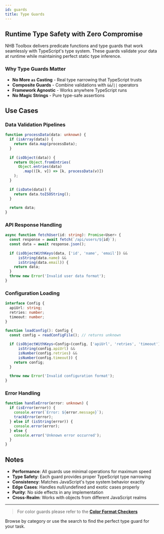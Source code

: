 ```yaml
---
id: guards
title: Type Guards
---
```


## Runtime Type Safety with Zero Compromise

NHB Toolbox delivers predicate functions and type guards that work seamlessly with TypeScript's type system. These guards validate your data at runtime while maintaining perfect static type inference.

### Why Type Guards Matter

- **No More `as` Casting** - Real type narrowing that TypeScript trusts
- **Composite Guards** - Combine validations with `&&`/`||` operators
- **Framework Agnostic** - Works anywhere TypeScript runs
- **No Magic Strings** - Pure type-safe assertions

## Use Cases

### Data Validation Pipelines

```typescript
function processData(data: unknown) {
  if (isArray(data)) {
    return data.map(processData);
  }
  
  if (isObject(data)) {
    return Object.fromEntries(
      Object.entries(data)
        .map(([k, v]) => [k, processData(v)])
    );
  }
  
  if (isDate(data)) {
    return data.toISOString();
  }
  
  return data;
}
```

### API Response Handling

```typescript
async function fetchUser(id: string): Promise<User> {
  const response = await fetch(`/api/users/${id}`);
  const data = await response.json();
  
  if (isObjectWithKeys(data, ['id', 'name', 'email']) &&
      isString(data.name) &&
      isString(data.email)) {
    return data;
  }
  throw new Error('Invalid user data format');
}
```

### Configuration Loading

```typescript
interface Config {
  apiUrl: string;
  retries: number;
  timeout: number;
}

function loadConfig(): Config {
  const config = readConfigFile(); // returns unknown
  
  if (isObjectWithKeys<Config>(config, ['apiUrl', 'retries', 'timeout']) &&
      isString(config.apiUrl) &&
      isNumber(config.retries) &&
      isNumber(config.timeout)) {
    return config;
  }
  
  throw new Error('Invalid configuration format');
}
```

### Error Handling

```typescript
function handleError(error: unknown) {
  if (isError(error)) {
    console.error(`Error: ${error.message}`);
    trackError(error);
  } else if (isString(error)) {
    console.error(error);
  } else {
    console.error('Unknown error occurred');
  }
}
```

## Notes

- **Performance**: All guards use minimal operations for maximum speed
- **Type Safety**: Each guard provides proper TypeScript type narrowing
- **Consistency**: Matches JavaScript's type system behavior exactly
- **Edge Cases**: Handles null/undefined and exotic cases properly
- **Purity**: No side effects in any implementation
- **Cross-Realm**: Works with objects from different JavaScript realms

---

> For color guards please refer to the [**Color Format Checkers**](/docs/utilities/color/color-checkers)

Browse by category or use the search to find the perfect type guard for your task.
